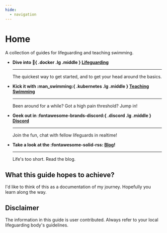 ```yaml
---
hide:
  - navigation
---
```


# Home


A collection of guides for lifeguarding and teaching swimming.

<div class="grid cards" markdown>

- **Dive into :ring_buoy:{ .docker .lg .middle } [Lifeguarding](/lifeguarding/)**

    ---

    The quickest way to get started, and to get your head around the basics.

- **Kick it with :man_swimming:{ .kubernetes .lg .middle } [Teaching Swimming](/teaching-swimming/)**

    ---

    Been around for a while? Got a high pain threshold? Jump in!

- **Geek out in :fontawesome-brands-discord:{ .discord .lg .middle } [Discord]()**

    ---

    Join the fun, chat with fellow lifeguards in realtime!

- **Take a look at the :fontawesome-solid-rss: [Blog](/blog/)!**

    ---

    Life's too short. Read the blog. 

</div>

## What this guide hopes to achieve? 

I'd like to think of this as a documentation of my journey. Hopefully you learn along the way. 

## Disclaimer

The information in this guide is user contributed. Always refer to your local lifeguarding body's guidelines. 
